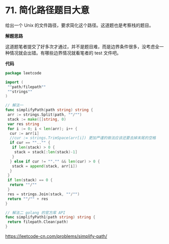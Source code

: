 # 71. 简化路径**题目大意**  

给出一个 Unix 的文件路径，要求简化这个路径。这道题也是考察栈的题目。

**解题思路**  

这道题笔者提交了好多次才通过，并不是题目难，而是边界条件很多，没考虑全一种情况就会出错。有哪些边界情况就看笔者的 test 文件吧。

**代码**  

```go
package leetcode

import (
 ""path/filepath""
 ""strings""
)

// 解法一
func simplifyPath(path string) string {
 arr := strings.Split(path, ""/"")
 stack := make([]string, 0)
 var res string
 for i := 0; i < len(arr); i++ {
  cur := arr[i]
  //cur := strings.TrimSpace(arr[i]) 更加严谨的做法应该还要去掉末尾的空格
  if cur == "".."" {
   if len(stack) > 0 {
    stack = stack[:len(stack)-1]
   }
  } else if cur != ""."" && len(cur) > 0 {
   stack = append(stack, arr[i])
  }
 }
 if len(stack) == 0 {
  return ""/""
 }
 res = strings.Join(stack, ""/"")
 return ""/"" + res
}

// 解法二 golang 的官方库 API
func simplifyPath1(path string) string {
 return filepath.Clean(path)
}
```

https://leetcode-cn.com/problems/simplify-path/
